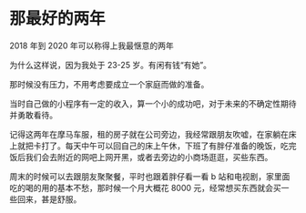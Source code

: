 # 那最好的两年

2018 年到 2020 年可以称得上我最惬意的两年

为什么这样说，因为我处于 23-25 岁。有闲有钱“有她”。

那时候没有压力，不用考虑要成立一个家庭而做的准备。

当时自己做的小程序有一定的收入，算一个小的成功吧，对于未来的不确定性期待并勇敢看待。

记得这两年在摩马车服，租的房子就在公司旁边，我经常跟朋友吹嘘，在家躺在床上就把卡打了。每天中午可以回自己的床上午休，下班了有胖仔准备的晚饭，吃完饭后我们会去附近的网吧上网开黑，或者去旁边的小商场逛逛，买些东西。

周末的时候可以去跟朋友聚聚餐，平时也跟着胖仔看一看 b 站和电视剧，家里面吃的喝的用的基本不愁，那时候一个月大概花 8000 元，经常想买东西就会买一些回来，甚是舒服。
